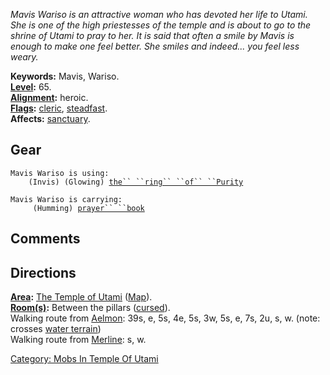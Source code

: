 *Mavis Wariso is an attractive woman who has devoted her life to Utami.
She is one of the high priestesses of the temple and is about to go to
the shrine of Utami to pray to her. It is said that often a smile by
Mavis is enough to make one feel better. She smiles and indeed... you
feel less weary.*

**Keywords:** Mavis, Wariso.  
**[Level](Level.md "wikilink"):** 65.  
**[Alignment](Alignment.md "wikilink"):** heroic.  
**[Flags](:Category:_Mob_Types.md "wikilink"):**
[cleric](Spellcasting_Mobs.md "wikilink"),
[steadfast](Sentinel_Mobs.md "wikilink").  
**Affects:** [sanctuary](Sanctuary.md "wikilink").  

## Gear

`Mavis Wariso is using:`  
<worn on finger>`    (Invis) (Glowing) `[`the`` ``ring`` ``of`` ``Purity`](Ring_Of_Purity.md "wikilink")

`Mavis Wariso is carrying:`  
`     (Humming) `[`prayer`` ``book`](Prayer_Book.md "wikilink")

## Comments

## Directions

**[Area](:Category:_Areas.md "wikilink"):** [The Temple of
Utami](:Category:_Temple_Of_Utami.md "wikilink")
([Map](Temple_Of_Utami_Map.md "wikilink")).  
**[Room(s)](:Category:_Rooms.md "wikilink"):** Between the pillars
([cursed](Cursed_Rooms.md "wikilink")).  
Walking route from [Aelmon](Aelmon.md "wikilink"): 39s, e, 5s, 4e, 5s,
3w, 5s, e, 7s, 2u, s, w. (note: crosses [water
terrain](Water_Terrain.md "wikilink"))  
Walking route from [Merline](Merline.md "wikilink"): s, w.  

[Category: Mobs In Temple Of
Utami](Category:_Mobs_In_Temple_Of_Utami "wikilink")
